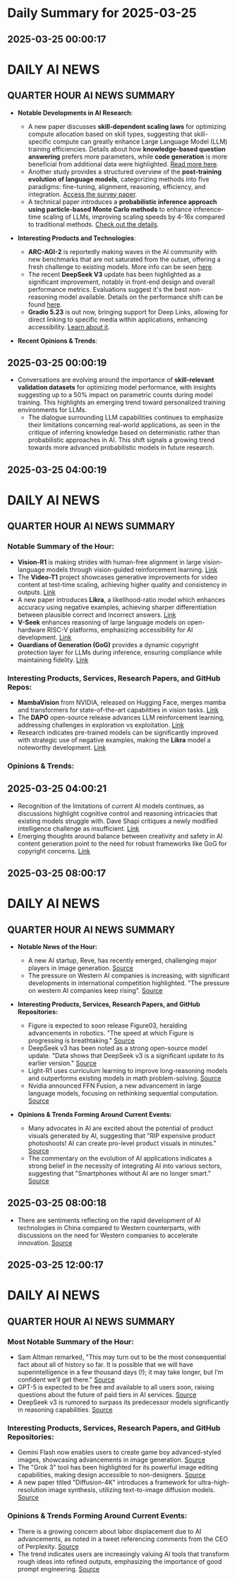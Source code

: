 # Daily Summary for 2025-03-25

## 2025-03-25 00:00:17

# DAILY AI NEWS

## QUARTER HOUR AI NEWS SUMMARY

- **Notable Developments in AI Research**:
  - A new paper discusses **skill-dependent scaling laws** for optimizing compute allocation based on skill types, suggesting that skill-specific compute can greatly enhance Large Language Model (LLM) training efficiencies. Details about how **knowledge-based question answering** prefers more parameters, while **code generation** is more beneficial from additional data were highlighted. [Read more here](https://x.com/i/web/status/1904319177139290389).
  - Another study provides a structured overview of the **post-training evolution of language models**, categorizing methods into five paradigms: fine-tuning, alignment, reasoning, efficiency, and integration. [Access the survey paper](https://x.com/i/web/status/1904318422911246746).
  - A technical paper introduces a **probabilistic inference approach using particle-based Monte Carlo methods** to enhance inference-time scaling of LLMs, improving scaling speeds by 4-16x compared to traditional methods. [Check out the details](https://x.com/i/web/status/1904317637984931941).

- **Interesting Products and Technologies**:
  - **ARC-AGI-2** is reportedly making waves in the AI community with new benchmarks that are not saturated from the outset, offering a fresh challenge to existing models. More info can be seen [here](https://x.com/i/web/status/1904267398007734326).
  - The recent **DeepSeek V3** update has been highlighted as a significant improvement, notably in front-end design and overall performance metrics. Evaluations suggest it's the best non-reasoning model available. Details on the performance shift can be found [here](https://x.com/i/web/status/1904271528826491008).
  - **Gradio 5.23** is out now, bringing support for Deep Links, allowing for direct linking to specific media within applications, enhancing accessibility. [Learn about it](https://x.com/i/web/status/1904276123984277874).

- **Recent Opinions & Trends**:

## 2025-03-25 00:00:19

- Conversations are evolving around the importance of **skill-relevant validation datasets** for optimizing model performance, with insights suggesting up to a 50% impact on parametric counts during model training. This highlights an emerging trend toward personalized training environments for LLMs.
  - The dialogue surrounding LLM capabilities continues to emphasize their limitations concerning real-world applications, as seen in the critique of inferring knowledge based on deterministic rather than probabilistic approaches in AI. This shift signals a growing trend towards more advanced probabilistic models in future research.

## 2025-03-25 04:00:19

# DAILY AI NEWS

## QUARTER HOUR AI NEWS SUMMARY

### Notable Summary of the Hour:
- **Vision-R1** is making strides with human-free alignment in large vision-language models through vision-guided reinforcement learning. [Link](https://x.com/i/web/status/1904381787834323309)
- The **Video-T1** project showcases generative improvements for video content at test-time scaling, achieving higher quality and consistency in outputs. [Link](https://x.com/i/web/status/1904380956330381402)
- A new paper introduces **Likra**, a likelihood-ratio model which enhances accuracy using negative examples, achieving sharper differentiation between plausible correct and incorrect answers. [Link](https://x.com/i/web/status/1904380721889730849)
- **V-Seek** enhances reasoning of large language models on open-hardware RISC-V platforms, emphasizing accessibility for AI development. [Link](https://x.com/i/web/status/1904379082453774433)
- **Guardians of Generation (GoG)** provides a dynamic copyright protection layer for LLMs during inference, ensuring compliance while maintaining fidelity. [Link](https://x.com/i/web/status/1904350271117103571)

### Interesting Products, Services, Research Papers, and GitHub Repos:
- **MambaVision** from NVIDIA, released on Hugging Face, merges mamba and transformers for state-of-the-art capabilities in vision tasks. [Link](https://x.com/i/web/status/1904369696058822800)
- The **DAPO** open-source release advances LLM reinforcement learning, addressing challenges in exploration vs exploitation. [Link](https://x.com/i/web/status/1904334668280770703)
- Research indicates pre-trained models can be significantly improved with strategic use of negative examples, making the **Likra** model a noteworthy development. [Link](https://x.com/i/web/status/1904380721889730849)

### Opinions & Trends:

## 2025-03-25 04:00:21

- Recognition of the limitations of current AI models continues, as discussions highlight cognitive control and reasoning intricacies that existing models struggle with. Dave Shapi critiques a newly modified intelligence challenge as insufficient. [Link](https://x.com/i/web/status/1904333135954821184)
- Emerging thoughts around balance between creativity and safety in AI content generation point to the need for robust frameworks like GoG for copyright concerns. [Link](https://x.com/i/web/status/1904350271117103571)

## 2025-03-25 08:00:17

# DAILY AI NEWS

## QUARTER HOUR AI NEWS SUMMARY

- **Notable News of the Hour:**  
  - A new AI startup, Reve, has recently emerged, challenging major players in image generation. [Source](https://x.com/i/web/status/1904409174319972850)  
  - The pressure on Western AI companies is increasing, with significant developments in international competition highlighted. "The pressure on western AI companies keep rising". [Source](https://x.com/i/web/status/1904425961187078553)

- **Interesting Products, Services, Research Papers, and GitHub Repositories:**  
  - Figure is expected to soon release Figure03, heralding advancements in robotics. "The speed at which Figure is progressing is breathtaking." [Source](https://x.com/i/web/status/1904442408126820363)  
  - DeepSeek v3 has been noted as a strong open-source model update. "Data shows that DeepSeek v3 is a significant update to its earlier version." [Source](https://x.com/i/web/status/1904422173294383216)  
  - Light-R1 uses curriculum learning to improve long-reasoning models and outperforms existing models in math problem-solving. [Source](https://x.com/i/web/status/1904396072861958196)  
  - Nvidia announced FFN Fusion, a new advancement in large language models, focusing on rethinking sequential computation. [Source](https://x.com/i/web/status/1904390303458459821)  

- **Opinions & Trends Forming Around Current Events:**  
  - Many advocates in AI are excited about the potential of product visuals generated by AI, suggesting that "RIP expensive product photoshoots! AI can create pro-level product visuals in minutes." [Source](https://x.com/i/web/status/1904404689955049554)  
  - The commentary on the evolution of AI applications indicates a strong belief in the necessity of integrating AI into various sectors, suggesting that "Smartphones without AI are no longer smart." [Source](https://x.com/i/web/status/1904404607276847330)

## 2025-03-25 08:00:18

- There are sentiments reflecting on the rapid development of AI technologies in China compared to Western counterparts, with discussions on the need for Western companies to accelerate innovation. [Source](https://x.com/i/web/status/1904425961187078553)

## 2025-03-25 12:00:17

# DAILY AI NEWS

## QUARTER HOUR AI NEWS SUMMARY

### Most Notable Summary of the Hour:
- Sam Altman remarked, "This may turn out to be the most consequential fact about all of history so far. It is possible that we will have superintelligence in a few thousand days (!); it may take longer, but I’m confident we’ll get there." [Source](https://x.com/i/web/status/1904496988856393968)
- GPT-5 is expected to be free and available to all users soon, raising questions about the future of paid tiers in AI services. [Source](https://x.com/i/web/status/1904492821622493469)
- DeepSeek v3 is rumored to surpass its predecessor models significantly in reasoning capabilities. [Source](https://x.com/i/web/status/1904465434646102095)

### Interesting Products, Services, Research Papers, and GitHub Repositories:
- Gemini Flash now enables users to create game boy advanced-styled images, showcasing advancements in image generation. [Source](https://x.com/i/web/status/1904494960046706954)
- The "Grok 3" tool has been highlighted for its powerful image editing capabilities, making design accessible to non-designers. [Source](https://x.com/i/web/status/1904482055645204578)
- A new paper titled "Diffusion-4K" introduces a framework for ultra-high-resolution image synthesis, utilizing text-to-image diffusion models. [Source](https://x.com/i/web/status/1904477594545721815)

### Opinions & Trends Forming Around Current Events:
- There is a growing concern about labor displacement due to AI advancements, as noted in a tweet referencing comments from the CEO of Perplexity. [Source](https://x.com/i/web/status/1904445579402285527)
- The trend indicates users are increasingly valuing AI tools that transform rough ideas into refined outputs, emphasizing the importance of good prompt engineering. [Source](https://x.com/i/web/status/1904454775951028292)

